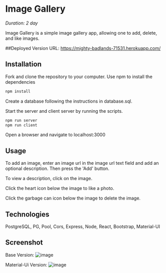 # Image Gallery

_Duration: 2 day_

Image Gallery is a simple image gallery app, allowing one to add, delete, and like images.

##Deployed Version
URL: https://mighty-badlands-71531.herokuapp.com/

## Installation

Fork and clone the repository to your computer. Use npm to install the dependencies

```bash
npm install
```

Create a database following the instructions in database.sql.

Start the server and client server by running the scripts.

```bash
npm run server
npm run client
```

Open a browser and navigate to localhost:3000

## Usage

To add an image, enter an image url in the image url text field and add an optional description. Then press the 'Add' button.

To view a description, click on the image.

Click the heart icon below the image to like a photo.

Click the garbage can icon below the image to delete the image.

## Technologies

PostgreSQL, PG, Pool, Cors, Express, Node, React, Bootstrap, Material-UI

## Screenshot

Base Version:
![image](https://i.imgur.com/WIRRVmt.png)

Material-Ui Version:
![image](https://github.com/garrethue/react-gallery/blob/master/materialuiversion.png)
